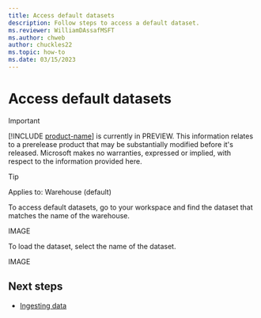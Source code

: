 ```yaml
---
title: Access default datasets
description: Follow steps to access a default dataset.
ms.reviewer: WilliamDAssafMSFT
ms.author: chweb
author: chuckles22
ms.topic: how-to
ms.date: 03/15/2023
---
```


# Access default datasets

> [!IMPORTANT]
> [!INCLUDE [product-name](../includes/product-name.md)] is currently in PREVIEW. This information relates to a prerelease product that may be substantially modified before it's released. Microsoft makes no warranties, expressed or implied, with respect to the information provided here.

 > [!TIP]
> Applies to: Warehouse (default)

To access default datasets, go to your workspace and find the dataset that matches the name of the warehouse.

IMAGE

To load the dataset, select the name of the dataset.

IMAGE

## Next steps

- [Ingesting data](../placeholder.md)
